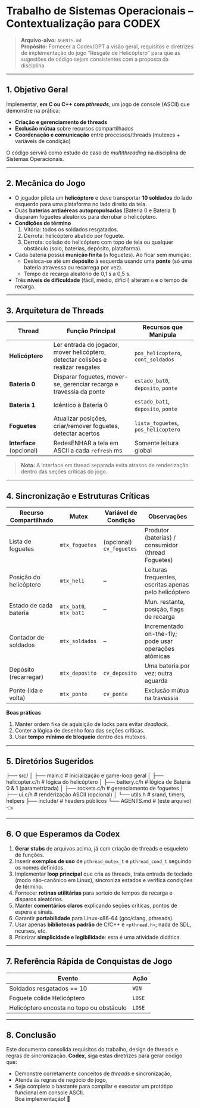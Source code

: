 # Trabalho de Sistemas Operacionais – Contextualização para CODEX  
> **Arquivo-alvo:** `AGENTS.md`  
> **Propósito:** Fornecer a Codex/GPT a visão geral, requisitos e diretrizes de implementação do jogo “Resgate de Helicóptero” para que as sugestões de código sejam consistentes com a proposta da disciplina.

---

## 1. Objetivo Geral  
Implementar, **em C ou C++ com _pthreads_**, um jogo de console (ASCII) que demonstre na prática:  
- **Criação e gerenciamento de threads**  
- **Exclusão mútua** sobre recursos compartilhados  
- **Coordenação e comunicação** entre processos/threads (mutexes + variáveis de condição)  

O código servirá como estudo de caso de _multithreading_ na disciplina de Sistemas Operacionais.

---

## 2. Mecânica do Jogo  
- O jogador pilota um **helicóptero** e deve transportar **10 soldados** do lado esquerdo para uma plataforma no lado direito da tela.  
- Duas **baterias antiaéreas autopropulsadas** (Bateria 0 e Bateria 1) disparam foguetes aleatórios para derrubar o helicóptero.  
- **Condições de término**  
  1. Vitória: todos os soldados resgatados.  
  2. Derrota: helicóptero abatido por foguete.  
  3. Derrota: colisão do helicóptero com topo de tela ou qualquer obstáculo (solo, baterias, depósito, plataforma).  
- Cada bateria possui **munição finita** (`n` foguetes). Ao ficar sem munição:  
  - Desloca-se até um **depósito** à esquerda usando uma **ponte** (só uma bateria atravessa ou recarrega por vez).  
  - Tempo de recarga aleatório de 0,1 s a 0,5 s.  
- Três **níveis de dificuldade** (fácil, médio, difícil) alteram `n` e o tempo de recarga.  

---

## 3. Arquitetura de Threads  

| Thread | Função Principal | Recursos que Manipula |
|--------|-----------------|-----------------------|
| **Helicóptero** | Ler entrada do jogador, mover helicóptero, detectar colisões e realizar resgates | `pos_helicoptero`, `cont_soldados` |
| **Bateria 0** | Disparar foguetes, mover-se, gerenciar recarga e travessia da ponte | `estado_bat0`, `deposito`, `ponte` |
| **Bateria 1** | Idêntico à Bateria 0 | `estado_bat1`, `deposito`, `ponte` |
| **Foguetes** | Atualizar posições, criar/remover foguetes, detectar acertos | `lista_foguetes`, `pos_helicoptero` |
| **Interface** (opcional) | RedesENHAR a tela em ASCII a cada `refresh` ms | Somente leitura global |

> **Nota:** A interface em thread separada evita atrasos de renderização dentro das seções críticas do jogo.

---

## 4. Sincronização e Estruturas Críticas  

| Recurso Compartilhado | Mutex | Variável de Condição | Observações |
|-----------------------|-------|----------------------|-------------|
| Lista de foguetes             | `mtx_foguetes` | (opcional) `cv_foguetes` | Produtor (baterias) / consumidor (thread Foguetes) |
| Posição do helicóptero        | `mtx_heli`    | – | Leituras frequentes, escritas apenas pelo helicóptero |
| Estado de cada bateria        | `mtx_bat0`, `mtx_bat1` | – | Mun. restante, posição, flags de recarga |
| Contador de soldados          | `mtx_soldados` | – | Incrementado on-the-fly; pode usar operações atômicas |
| Depósito (recarregar)         | `mtx_deposito` | `cv_deposito` | Uma bateria por vez; outra aguarda |
| Ponte (ida e volta)           | `mtx_ponte`    | `cv_ponte`    | Exclusão mútua na travessia |

**Boas práticas**  
1. Manter ordem fixa de aquisição de locks para evitar *deadlock*.  
2. Conter a lógica de desenho fora das seções críticas.  
3. Usar **tempo mínimo de bloqueio** dentro dos mutexes.  

---

## 5. Diretórios Sugeridos  

├── src/
│ ├── main.c # inicialização e game-loop geral
│ ├── helicopter.c/h # lógica do helicóptero
│ ├── battery.c/h # lógica de Bateria 0 & 1 (parametrizada)
│ ├── rockets.c/h # gerenciamento de foguetes
│ ├── ui.c/h # renderização ASCII (opcional)
│ └── utils.h # srand, timers, helpers
├── include/ # headers públicos
└── AGENTS.md # (este arquivo) 👈


---

## 6. O que Esperamos da Codex  

1. **Gerar stubs** de arquivos acima, já com criação de threads e esqueleto de funções.  
2. Inserir **exemplos de uso** de `pthread_mutex_t` e `pthread_cond_t` seguindo os nomes definidos.  
3. Implementar **loop principal** que cria as threads, trata entrada de teclado (modo não-canônico em Linux), sincroniza estados e verifica condições de término.  
4. Fornecer **rotinas utilitárias** para sorteio de tempos de recarga e disparos aleatórios.  
5. Manter **comentários claros** explicando seções críticas, pontos de espera e sinais.  
6. Garantir **portabilidade** para Linux-x86-64 (gcc/clang, pthreads).  
7. Usar apenas **bibliotecas padrão** de C/C++ e `<pthread.h>`; nada de SDL, ncurses, etc.  
8. Priorizar **simplicidade e legibilidade**: esta é uma atividade didática.

---

## 7. Referência Rápida de Conquistas de Jogo

| Evento                     | Ação |
|----------------------------|------|
| Soldados resgatados == 10  | `WIN` |
| Foguete colide Helicóptero | `LOSE` |
| Helicóptero encosta no topo ou obstáculo | `LOSE` |

---

## 8. Conclusão  
Este documento consolida requisitos do trabalho, design de threads e regras de sincronização. **Codex**, siga estas diretrizes para gerar código que:  
- Demonstre corretamente conceitos de *threads* e sincronização,  
- Atenda às regras de negócio do jogo,  
- Seja completo o bastante para compilar e executar um protótipo funcional em console ASCII.  
Boa implementação! 🚁
